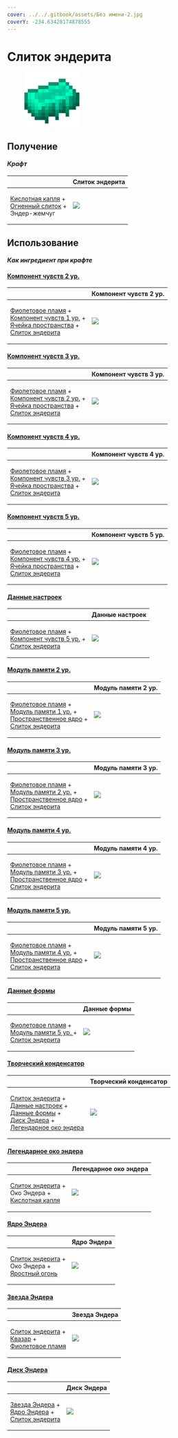 ```yaml
---
cover: ../../.gitbook/assets/Без имени-2.jpg
coverY: -234.63428174878555
---
```


# Слиток эндерита

<figure><img src="../../.gitbook/assets/enderite_ingot_128.png" alt=""><figcaption></figcaption></figure>

## Получение

#### _Крафт_

| ㅤ                                                                                                                  | Слиток эндерита                                |
| ------------------------------------------------------------------------------------------------------------------ | ---------------------------------------------- |
| <p><a href="acid.md">Кислотная капля</a> +<br><a href="fireite_ingot.md">Огненный слиток</a> +<br>Эндер-жемчуг</p> | ![](../../.gitbook/assets/enderite\_ingot.png) |

## Использование

#### _Как ингредиент при крафте_

#### [Компонент чувств 2 ур.](cell\_component\_4k.md)

| ㅤ                                                                                                                                                                                                                                       | Компонент чувств 2 ур.                             |
| --------------------------------------------------------------------------------------------------------------------------------------------------------------------------------------------------------------------------------------- | -------------------------------------------------- |
| <p><a href="purple_blaze.md">Фиолетовое пламя</a> +<br><a href="cell_component_1k.md">Компонент чувств 1 ур.</a> +<br><a href="dislocator_advanced.md">Ячейка пространства</a> +<br><a href="enderite_ingot.md">Слиток эндерита</a></p> | ![](../../.gitbook/assets/cell\_component\_4k.png) |

#### [Компонент чувств 3 ур.](cell\_component\_16k.md)

| ㅤ                                                                                                                                                                                                                                       | Компонент чувств 3 ур.                              |
| --------------------------------------------------------------------------------------------------------------------------------------------------------------------------------------------------------------------------------------- | --------------------------------------------------- |
| <p><a href="purple_blaze.md">Фиолетовое пламя</a> +<br><a href="cell_component_4k.md">Компонент чувств 2 ур.</a> +<br><a href="dislocator_advanced.md">Ячейка пространства</a> +<br><a href="enderite_ingot.md">Слиток эндерита</a></p> | ![](../../.gitbook/assets/cell\_component\_16k.png) |

#### [Компонент чувств 4 ур.](cell\_component\_64k.md)

| ㅤ                                                                                                                                                                                                                                        | Компонент чувств 4 ур.                              |
| ---------------------------------------------------------------------------------------------------------------------------------------------------------------------------------------------------------------------------------------- | --------------------------------------------------- |
| <p><a href="purple_blaze.md">Фиолетовое пламя</a> +<br><a href="cell_component_16k.md">Компонент чувств 3 ур.</a> +<br><a href="dislocator_advanced.md">Ячейка пространства</a> +<br><a href="enderite_ingot.md">Слиток эндерита</a></p> | ![](../../.gitbook/assets/cell\_component\_64k.png) |

#### [Компонент чувств 5 ур.](cell\_component\_256k.md)

| ㅤ                                                                                                                                                                                                                                        | Компонент чувств 5 ур.                               |
| ---------------------------------------------------------------------------------------------------------------------------------------------------------------------------------------------------------------------------------------- | ---------------------------------------------------- |
| <p><a href="purple_blaze.md">Фиолетовое пламя</a> +<br><a href="cell_component_64k.md">Компонент чувств 4 ур.</a> +<br><a href="dislocator_advanced.md">Ячейка пространства</a> +<br><a href="enderite_ingot.md">Слиток эндерита</a></p> | ![](../../.gitbook/assets/cell\_component\_256k.png) |

#### [Данные настроек](settings\_data.md)

| ㅤ                                                                                                                                                                           | Данные настроек                               |
| --------------------------------------------------------------------------------------------------------------------------------------------------------------------------- | --------------------------------------------- |
| <p><a href="purple_blaze.md">Фиолетовое пламя</a> +<br><a href="cell_component_256k.md">Компонент чувств 5 ур.</a> +<br><a href="enderite_ingot.md">Слиток эндерита</a></p> | ![](../../.gitbook/assets/settings\_data.png) |

#### [Модуль памяти 2 ур.](16384k\_fluid.md)

| ㅤ                                                                                                                                                                                                                                    | Модуль памяти 2 ур.                          |
| ------------------------------------------------------------------------------------------------------------------------------------------------------------------------------------------------------------------------------------ | -------------------------------------------- |
| <p><a href="purple_blaze.md">Фиолетовое пламя</a> +<br><a href="materialy-yaica/256k.md">Модуль памяти 1 ур.</a> +<br><a href="spawner_seeker.md">Пространственное ядро</a> +<br><a href="enderite_ingot.md">Слиток эндерита</a></p> | ![](../../.gitbook/assets/16384k\_fluid.png) |

#### [Модуль памяти 3 ур.](65536k\_fluid.md)

| ㅤ                                                                                                                                                                                                                            | Модуль памяти 3 ур.                          |
| ---------------------------------------------------------------------------------------------------------------------------------------------------------------------------------------------------------------------------- | -------------------------------------------- |
| <p><a href="purple_blaze.md">Фиолетовое пламя</a> +<br><a href="16384k_fluid.md">Модуль памяти 2 ур.</a> +<br><a href="spawner_seeker.md">Пространственное ядро</a> +<br><a href="enderite_ingot.md">Слиток эндерита</a></p> | ![](../../.gitbook/assets/65536k\_fluid.png) |

#### [Модуль памяти 4 ур.](262144k\_fluid.md)

| ㅤ                                                                                                                                                                                                                            | Модуль памяти 4 ур.                           |
| ---------------------------------------------------------------------------------------------------------------------------------------------------------------------------------------------------------------------------- | --------------------------------------------- |
| <p><a href="purple_blaze.md">Фиолетовое пламя</a> +<br><a href="65536k_fluid.md">Модуль памяти 3 ур.</a> +<br><a href="spawner_seeker.md">Пространственное ядро</a> +<br><a href="enderite_ingot.md">Слиток эндерита</a></p> | ![](../../.gitbook/assets/262144k\_fluid.png) |

#### [Модуль памяти 5 ур.](1048576k\_fluid.md)

| ㅤ                                                                                                                                                                                                                             | Модуль памяти 5 ур.                            |
| ----------------------------------------------------------------------------------------------------------------------------------------------------------------------------------------------------------------------------- | ---------------------------------------------- |
| <p><a href="purple_blaze.md">Фиолетовое пламя</a> +<br><a href="262144k_fluid.md">Модуль памяти 4 ур.</a> +<br><a href="spawner_seeker.md">Пространственное ядро</a> +<br><a href="enderite_ingot.md">Слиток эндерита</a></p> | ![](../../.gitbook/assets/1048576k\_fluid.png) |

#### [Данные формы](shape\_data.md)

| ㅤ                                                                                                                                                                   | Данные формы                               |
| ------------------------------------------------------------------------------------------------------------------------------------------------------------------- | ------------------------------------------ |
| <p><a href="purple_blaze.md">Фиолетовое пламя</a> +<br><a href="1048576k_fluid.md">Модуль памяти 5 ур. </a>+<br><a href="enderite_ingot.md">Слиток эндерита</a></p> | ![](../../.gitbook/assets/shape\_data.png) |

#### [Творческий конденсатор](creative\_capacitor.md)

| ㅤ                                                                                                                                                                                                                                                                      | Творческий конденсатор                             |
| ---------------------------------------------------------------------------------------------------------------------------------------------------------------------------------------------------------------------------------------------------------------------- | -------------------------------------------------- |
| <p><a href="enderite_ingot.md">Слиток эндерита</a> +<br><a href="settings_data.md">Данные настроек</a> +<br><a href="shape_data.md">Данные формы</a> +<br><a href="ender_disc.md">Диск Эндера</a> +<br><a href="legendary_ender_eye.md">Легендарное око эндера</a></p> | ![](../../.gitbook/assets/creative\_capacitor.png) |

#### [Легендарное око эндера](legendary\_ender\_eye.md)

| ㅤ                                                                                                                 | Легендарное око эндера                               |
| ----------------------------------------------------------------------------------------------------------------- | ---------------------------------------------------- |
| <p><a href="enderite_ingot.md">Слиток эндерита</a> +<br>Око Эндера +<br><a href="acid.md">Кислотная капля</a></p> | ![](../../.gitbook/assets/legendary\_ender\_eye.png) |

#### [Ядро Эндера](ender\_core.md)

| ㅤ                                                                                                                     | Ядро Эндера                                |
| --------------------------------------------------------------------------------------------------------------------- | ------------------------------------------ |
| <p><a href="enderite_ingot.md">Слиток эндерита</a> +<br>Око Эндера +<br><a href="fury_fire.md">Яростный огонь</a></p> | ![](../../.gitbook/assets/ender\_core.png) |

#### [Звезда Эндера](ender\_star.md)

| ㅤ                                                                                                                                                | Звезда Эндера                              |
| ------------------------------------------------------------------------------------------------------------------------------------------------ | ------------------------------------------ |
| <p><a href="enderite_ingot.md">Слиток эндерита</a> +<br><a href="catalyst.md">Квазар</a> +<br><a href="purple_blaze.md">Фиолетовое пламя</a></p> | ![](../../.gitbook/assets/ender\_star.png) |

#### [Диск Эндера](ender\_disc.md)

| ㅤ                                                                                                                                                  | Диск Эндера                                |
| -------------------------------------------------------------------------------------------------------------------------------------------------- | ------------------------------------------ |
| <p><a href="ender_star.md">Звезда Эндера</a> +<br><a href="ender_core.md">Ядро Эндера</a> +<br><a href="enderite_ingot.md">Слиток эндерита</a></p> | ![](../../.gitbook/assets/ender\_disc.png) |
